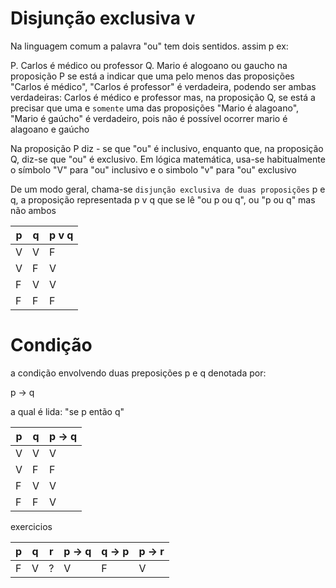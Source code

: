 # Disjunção exclusiva v

Na linguagem comum a palavra "ou" tem dois sentidos. assim p ex:

 P. Carlos é médico ou professor
 Q. Mario é alogoano ou gaucho na proposição P se está a indicar que uma pelo menos das proposições
 "Carlos é médico", "Carlos é professor" é verdadeira, podendo ser ambas verdadeiras: Carlos é médico
 e professor mas, na proposição Q, se está a precisar que uma e ```somente``` uma das proposições 
 "Mario é alagoano", "Mario é gaúcho" é verdadeiro, pois não é possível ocorrer mario é alagoano e gaúcho

 Na proposição P diz - se que "ou" é inclusivo, enquanto que, na proposição Q, diz-se que "ou" é exclusivo.
 Em lógica matemática, usa-se habitualmente o símbolo "V" para "ou" inclusivo e o simbolo "v" para "ou"
 exclusivo

 De um modo geral, chama-se ```disjunção exclusiva de duas proposições``` p e q, a proposição representada 
 p v q que se lê "ou p ou q", ou "p ou q" mas não ambos

 | p | q | p v q |
 |---|---|-------|
 | V | V |   F   |
 | V | F |   V   |
 | F | V |   V   |
 | F | F |   F   |



 # Condição
 a condição envolvendo duas preposições p e q denotada por:
 
 p -> q 
 
 a qual é lida: "se p então q"

 | p | q | p -> q |
 |---|---|--------|
 | V | V |   V    |
 | V | F |   F    | vera fisher é famosa e o resto é verdadeira
 | F | V |   V    |
 | F | F |   V    |


 exercicios
 
| p | q | r | p -> q | q -> p | p -> r |
|---|---|---|--------|--------|--------|
| F | V | ? |    V   |    F   |    V   |
